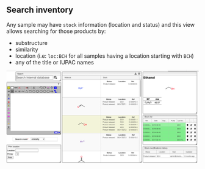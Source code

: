 ## Search inventory

Any sample may have `stock` information (location and status) and this view allows searching for those products by:

- substructure
- similarity
- location (i.e: `loc:BCH` for all samples having a location starting with `BCH`)
- any of the title or IUPAC names

![](images/search.png)
